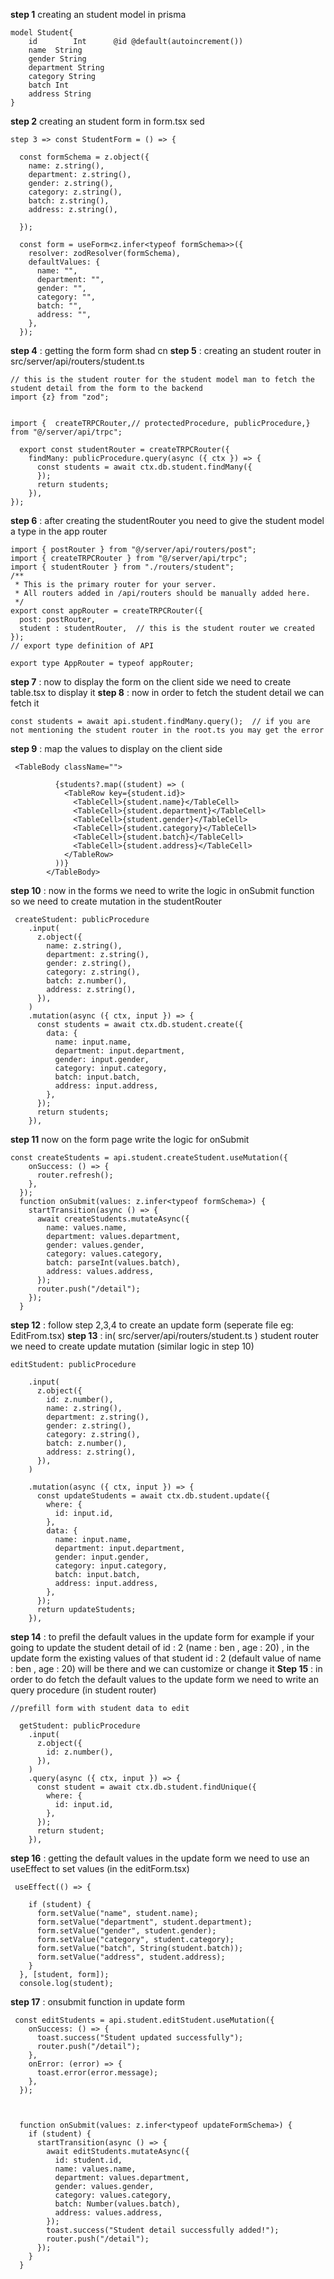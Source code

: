 **step 1** creating an student model in prisma 
```
model Student{
    id        Int      @id @default(autoincrement())
    name  String
    gender String
    department String
    category String
    batch Int
    address String
}
```
**step 2** creating an student form in form.tsx sed
```
step 3 => const StudentForm = () => {

  const formSchema = z.object({
    name: z.string(),
    department: z.string(),
    gender: z.string(),
    category: z.string(),
    batch: z.string(),
    address: z.string(),

  });

  const form = useForm<z.infer<typeof formSchema>>({
    resolver: zodResolver(formSchema),
    defaultValues: {
      name: "",
      department: "",
      gender: "",
      category: "",
      batch: "",
      address: "",
    },
  });
```
**step 4** : getting the form form shad cn
**step 5** : creating an student router in src/server/api/routers/student.ts
```
// this is the student router for the student model man to fetch the student detail from the form to the backend
import {z} from "zod";

  
import {  createTRPCRouter,// protectedProcedure, publicProcedure,} from "@/server/api/trpc";

  export const studentRouter = createTRPCRouter({
    findMany: publicProcedure.query(async ({ ctx }) => {
      const students = await ctx.db.student.findMany({
      });
      return students;
    }),
});
```

**step 6** : after creating the studentRouter you need to give the student model a type in the app router 
```
import { postRouter } from "@/server/api/routers/post";
import { createTRPCRouter } from "@/server/api/trpc";
import { studentRouter } from "./routers/student";
/**
 * This is the primary router for your server.
 * All routers added in /api/routers should be manually added here.
 */
export const appRouter = createTRPCRouter({
  post: postRouter,
  student : studentRouter,  // this is the student router we created
});
// export type definition of API

export type AppRouter = typeof appRouter;
```
**step 7** : now to display the form on the client side we need to create table.tsx to display it 
**step 8** : now in order to fetch the student detail we can fetch it 
```
const students = await api.student.findMany.query();  // if you are not mentioning the student router in the root.ts you may get the error 
```
**step 9** : map the values to display on the client side 
```
 <TableBody className="">

          {students?.map((student) => (
            <TableRow key={student.id}>
              <TableCell>{student.name}</TableCell>
              <TableCell>{student.department}</TableCell>
              <TableCell>{student.gender}</TableCell>
              <TableCell>{student.category}</TableCell>
              <TableCell>{student.batch}</TableCell>
              <TableCell>{student.address}</TableCell>
            </TableRow>
          ))}
        </TableBody>
```
**step 10** : now in the forms we need to write the logic in onSubmit function so we need to create mutation in the studentRouter 
```
 createStudent: publicProcedure
    .input(
      z.object({
        name: z.string(),
        department: z.string(),
        gender: z.string(),
        category: z.string(),
        batch: z.number(),
        address: z.string(),
      }),
    )
    .mutation(async ({ ctx, input }) => {
      const students = await ctx.db.student.create({
        data: {
          name: input.name,
          department: input.department,
          gender: input.gender,
          category: input.category,
          batch: input.batch,
          address: input.address,
        },
      });
      return students;
    }),
```
**step 11** now on the form page write the logic for onSubmit
```
const createStudents = api.student.createStudent.useMutation({
    onSuccess: () => {
      router.refresh();
    },
  });
  function onSubmit(values: z.infer<typeof formSchema>) {
    startTransition(async () => {
      await createStudents.mutateAsync({
        name: values.name,
        department: values.department,
        gender: values.gender,
        category: values.category,
        batch: parseInt(values.batch),
        address: values.address,
      });
      router.push("/detail");
    });
  }
```
**step 12** : follow step 2,3,4 to create an update form (seperate file eg: EditFrom.tsx)
**step 13** : in( src/server/api/routers/student.ts ) student router we need to create update mutation  (similar logic in step 10)
```
editStudent: publicProcedure

    .input(
      z.object({
        id: z.number(),
        name: z.string(),
        department: z.string(),
        gender: z.string(),
        category: z.string(),
        batch: z.number(),
        address: z.string(),
      }),
    )

    .mutation(async ({ ctx, input }) => {
      const updateStudents = await ctx.db.student.update({
        where: {
          id: input.id,
        },
        data: {
          name: input.name,
          department: input.department,
          gender: input.gender,
          category: input.category,
          batch: input.batch,
          address: input.address,
        },
      });
      return updateStudents;
    }),
```
**step 14** : to prefil the default values in the update form 
for example if your going to update the student detail of id : 2 (name : ben , age : 20) , in the update form the existing values of that student id : 2 (default value of name : ben , age : 20) will be there and we can customize or change it 
 **Step 15** : in order to do fetch the default values to the update form we need to write an query procedure (in student router)

```
//prefill form with student data to edit

  getStudent: publicProcedure
    .input(
      z.object({
        id: z.number(),
      }),
    )
    .query(async ({ ctx, input }) => {
      const student = await ctx.db.student.findUnique({
        where: {
          id: input.id,
        },
      });
      return student;
    }),
```
**step 16** :  getting the default values in the update form we need to use an useEffect to set values (in the editForm.tsx)

```
 useEffect(() => {

    if (student) {
      form.setValue("name", student.name);
      form.setValue("department", student.department);
      form.setValue("gender", student.gender);
      form.setValue("category", student.category);
      form.setValue("batch", String(student.batch));
      form.setValue("address", student.address);
    }
  }, [student, form]);
  console.log(student);
```
**step 17** : onsubmit function in update form 

```
 const editStudents = api.student.editStudent.useMutation({
    onSuccess: () => {
      toast.success("Student updated successfully");
      router.push("/detail");
    },
    onError: (error) => {
      toast.error(error.message);
    },
  });

  

  function onSubmit(values: z.infer<typeof updateFormSchema>) {
    if (student) {
      startTransition(async () => {
        await editStudents.mutateAsync({
          id: student.id,
          name: values.name,
          department: values.department,
          gender: values.gender,
          category: values.category,
          batch: Number(values.batch),
          address: values.address,
        });
        toast.success("Student detail successfully added!");
        router.push("/detail");
      });
    }
  }
```